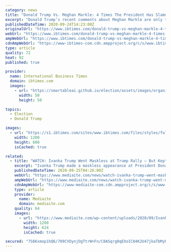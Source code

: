 ```yaml
---
category: news
title: "Donald Trump Vs. Meghan Markle: 4 Times The President Has Slammed The Duchess"
excerpt: "Donald Trump’s recent comments about Meghan Markle are only the latest ones he has made which appear to levy criticism at the Duchess of Sussex."
publishedDateTime: 2020-09-24T14:23:00Z
originalUrl: "https://www.ibtimes.com/donald-trump-vs-meghan-markle-4-times-president-has-slammed-duchess-3051236"
webUrl: "https://www.ibtimes.com/donald-trump-vs-meghan-markle-4-times-president-has-slammed-duchess-3051236"
ampWebUrl: "https://www.ibtimes.com/donald-trump-vs-meghan-markle-4-times-president-has-slammed-duchess-3051236?amp=1"
cdnAmpWebUrl: "https://www-ibtimes-com.cdn.ampproject.org/c/s/www.ibtimes.com/donald-trump-vs-meghan-markle-4-times-president-has-slammed-duchess-3051236?amp=1"
type: article
quality: 72
heat: 92
published: true

provider:
  name: International Business Times
  domain: ibtimes.com
  images:
    - url: "https://smartableai.github.io/election/assets/images/organizations/ibtimes.com-50x50.jpg"
      width: 50
      height: 50

topics:
  - Election
  - Donald Trump

images:
  - url: "https://s1.ibtimes.com/sites/www.ibtimes.com/files/styles/full/public/2020/09/24/donald-trump-vs-meghan-markle.jpg"
    width: 1200
    height: 600
    isCached: true

related:
  - title: "WATCH: Ivanka Trump Went Maskless at Trump Rally — But Kept Her Distance From Maskless Crowd"
    excerpt: "Ivanka Trump made a maskless appearance at President Donald Trump's latest rally — which have been dubbed \"super-spreader\" events by the media — but kept her distance from the mostly-maskless crowd as she listened to the speech before her introduction."
    publishedDateTime: 2020-09-25T04:26:00Z
    webUrl: "https://www.mediaite.com/news/watch-ivanka-trump-went-maskless-at-trump-rally-but-kept-her-distance-from-maskless-crowd/"
    ampWebUrl: "https://www.mediaite.com/news/watch-ivanka-trump-went-maskless-at-trump-rally-but-kept-her-distance-from-maskless-crowd/amp/"
    cdnAmpWebUrl: "https://www-mediaite-com.cdn.ampproject.org/c/s/www.mediaite.com/news/watch-ivanka-trump-went-maskless-at-trump-rally-but-kept-her-distance-from-maskless-crowd/amp/"
    type: article
    provider:
      name: Mediaite
      domain: mediaite.com
    quality: 64
    images:
      - url: "https://www.mediaite.com/wp-content/uploads/2020/09/Ivanka-Trump-and-Jared-Kushner-at-Trump-Rally-Getty-1228660596.jpg"
        width: 1200
        height: 624
        isCached: true

secured: "7S6Kxmop1hQ6/709CVOynjOgTtrW+Fn/C8ASqrg0qEXoIC04K2U47jkaTbMyRl0kjp6+JTDi4W6Gj2G/6S7ye1EHkEp2pMIWEcFHJPZMULG2QJbL6jiDXBYCbswuXfwEbalqQk1I6uyu6jm5jLLmLEU6qZZGsegHXBbhTEu3XkJaHAPTQuNVzQ86VcAnaiW0bRXkPoYruv0PC2pShB3AZn1pafpSAQkl7u7W/Syx6ykZ3d0tG8xYOc28I84vWuoDtqGl2ScAHytVd4ZJHk7I5dDRPXcUibdLk7kG60oSIRmh9NyCTvwEBXHmjenAyAIplNPmYiuZcGfvB2T+pyEttR2BgIn6MGZpxej5zThkR2Y=;HIz12oWE+AvLsDH32t7KOg=="
---
```


